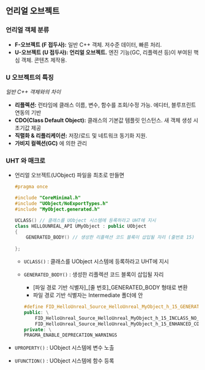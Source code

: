 ## 언리얼 오브젝트

### 언리얼 객체 분류

- **F-오브젝트 (F 접두사):** 일반 C++ 객체. 저수준 데이터, 빠른 처리.
- **U-오브젝트 (U 접두사):** **언리얼 오브젝트.** 엔진 기능(GC, 리플렉션 등)이 부여된 핵심 객체. 콘텐츠 제작용.

### U 오브젝트의 특징

*일반 C++ 객체와의 차이*

- **리플렉션:** 런타임에 클래스 이름, 변수, 함수를 조회/수정 가능. 에디터, 블루프린트 연동의 기반
- **CDO(Class Default Object):** 클래스의 기본값 템플릿 인스턴스. 새 객체 생성 시 초기값 제공
- **직렬화 & 리플리케이션:** 저장/로드 및 네트워크 동기화 지원.
- **가비지 컬렉션(GC)** 에 의한 관리

### UHT 와 매크로

- 언리얼 오브젝트(UObject) 파일을 최초로 만들면
    
    ```cpp
    #pragma once
    
    #include "CoreMinimal.h"
    #include "UObject/NoExportTypes.h"
    #include "MyObject.generated.h"
    
    UCLASS() // 클래스를 UObject 시스템에 등록하라고 UHT에 지시
    class HELLOUNREAL_API UMyObject : public UObject
    {
    	GENERATED_BODY() // 생성한 리플렉션 코드 블록이 삽입될 자리 (줄번호 15)
    	
    };
    ```
    
    - `UCLASS()` : 클래스를 UObject 시스템에 등록하라고 UHT에 지시
    - `GENERATED_BODY()` : 생성한 리플렉션 코드 블록이 삽입될 자리
        - [파일 경로 기반 식별자]_[줄 번호]_GENERATED_BODY 형태로 변환
        - 파일 경로 기반 식별자는 Intermediate 폴더에 안
        
        ```cpp
        #define FID_HelloUnreal_Source_HelloUnreal_MyObject_h_15_GENERATED_BODYPRAGMA_DISABLE_DEPRECATION_WARNINGS \
        public: \
        	FID_HelloUnreal_Source_HelloUnreal_MyObject_h_15_INCLASS_NO_PURE_DECLS \
        	FID_HelloUnreal_Source_HelloUnreal_MyObject_h_15_ENHANCED_CONSTRUCTORS \
        private: \
        PRAGMA_ENABLE_DEPRECATION_WARNINGS
        ```
        
- `UPROPERTY()` : UObject 시스템에 변수 노출
- `UFUNCTION()` : UObject 시스템에 함수 등록
